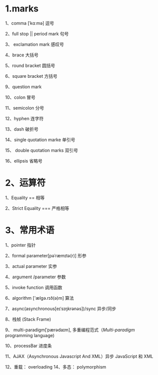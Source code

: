 # 1.marks

1、comma [ˈkɑːmə]  逗号

2、full stop || period mark    句号

3、 exclamation  mark   感叹号

4、brace   大括号

5、round bracket   圆括号

6、square bracket  方括号

9、question mark

10、colon 冒号

11、semicolon 分号

12、hyphen 连字符

13、dash  破折号

14、single quotation marke 单引号

15、 double quotation marks 双引号

 16、ellipsis  省略号



# 2、运算符

1、Equality   ==   相等

2、Strict Equality ===  严格相等



# 3、常用术语

1、pointer  指针

2、formal parameter[pəˈræmɪtə(r)]  形参

3、actual parameter  实参

4、argument /parameter 参数

5、invoke function 调用函数

6、algorithm  ['ælɡə.rɪð(ə)m] 算法

7、async(asynchronous[eɪˈsɪŋkrənəs])/sync   异步/同步

8、栈帧 (Stack Frame)

9、 multi-paradigm[ˈpærədaɪm], 多重编程范式（*Multi-paradigm* programming language)

10、processBar 进度条

11、AJAX（Asynchronous Javascript And XML）异步 JavaScript 和 XML

12、重载： overloading
14、多态： polymorphism
